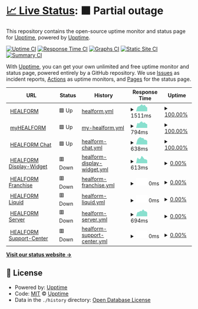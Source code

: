 # [📈 Live Status](https://demo.upptime.js.org): <!--live status--> **🟧 Partial outage**

This repository contains the open-source uptime monitor and status page for [Upptime](https://upptime.js.org), powered by [Upptime](https://github.com/upptime/upptime).

[![Uptime CI](https://github.com/HEALFORM/status/workflows/Uptime%20CI/badge.svg)](https://github.com/HEALFORM/status/actions?query=workflow%3A%22Uptime+CI%22)
[![Response Time CI](https://github.com/HEALFORM/status/workflows/Response%20Time%20CI/badge.svg)](https://github.com/HEALFORM/status/actions?query=workflow%3A%22Response+Time+CI%22)
[![Graphs CI](https://github.com/HEALFORM/status/workflows/Graphs%20CI/badge.svg)](https://github.com/HEALFORM/status/actions?query=workflow%3A%22Graphs+CI%22)
[![Static Site CI](https://github.com/HEALFORM/status/workflows/Static%20Site%20CI/badge.svg)](https://github.com/HEALFORM/status/actions?query=workflow%3A%22Static+Site+CI%22)
[![Summary CI](https://github.com/HEALFORM/status/workflows/Summary%20CI/badge.svg)](https://github.com/HEALFORM/status/actions?query=workflow%3A%22Summary+CI%22)

With [Upptime](https://upptime.js.org), you can get your own unlimited and free uptime monitor and status page, powered entirely by a GitHub repository. We use [Issues](https://github.com/upptime/upptime/issues) as incident reports, [Actions](https://github.com/HEALFORM/status/actions) as uptime monitors, and [Pages](https://demo.upptime.js.org) for the status page.

<!--start: status pages-->
<!-- This summary is generated by Upptime (https://github.com/upptime/upptime) -->
<!-- Do not edit this manually, your changes will be overwritten -->
<!-- prettier-ignore -->
| URL | Status | History | Response Time | Uptime |
| --- | ------ | ------- | ------------- | ------ |
| <img alt="" src="https://favicons.githubusercontent.com/www.healform.de" height="13"> [HEALFORM](https://www.healform.de) | 🟩 Up | [healform.yml](https://github.com/HEALFORM/status/commits/HEAD/history/healform.yml) | <details><summary><img alt="Response time graph" src="./graphs/healform/response-time-week.png" height="20"> 1511ms</summary><br><a href="https://HEALFORM.github.io/status/history/healform"><img alt="Response time 1025" src="https://img.shields.io/endpoint?url=https%3A%2F%2Fraw.githubusercontent.com%2FHEALFORM%2Fstatus%2FHEAD%2Fapi%2Fhealform%2Fresponse-time.json"></a><br><a href="https://HEALFORM.github.io/status/history/healform"><img alt="24-hour response time 5224" src="https://img.shields.io/endpoint?url=https%3A%2F%2Fraw.githubusercontent.com%2FHEALFORM%2Fstatus%2FHEAD%2Fapi%2Fhealform%2Fresponse-time-day.json"></a><br><a href="https://HEALFORM.github.io/status/history/healform"><img alt="7-day response time 1511" src="https://img.shields.io/endpoint?url=https%3A%2F%2Fraw.githubusercontent.com%2FHEALFORM%2Fstatus%2FHEAD%2Fapi%2Fhealform%2Fresponse-time-week.json"></a><br><a href="https://HEALFORM.github.io/status/history/healform"><img alt="30-day response time 1025" src="https://img.shields.io/endpoint?url=https%3A%2F%2Fraw.githubusercontent.com%2FHEALFORM%2Fstatus%2FHEAD%2Fapi%2Fhealform%2Fresponse-time-month.json"></a><br><a href="https://HEALFORM.github.io/status/history/healform"><img alt="1-year response time 1025" src="https://img.shields.io/endpoint?url=https%3A%2F%2Fraw.githubusercontent.com%2FHEALFORM%2Fstatus%2FHEAD%2Fapi%2Fhealform%2Fresponse-time-year.json"></a></details> | <details><summary><a href="https://HEALFORM.github.io/status/history/healform">100.00%</a></summary><a href="https://HEALFORM.github.io/status/history/healform"><img alt="All-time uptime 100.00%" src="https://img.shields.io/endpoint?url=https%3A%2F%2Fraw.githubusercontent.com%2FHEALFORM%2Fstatus%2FHEAD%2Fapi%2Fhealform%2Fuptime.json"></a><br><a href="https://HEALFORM.github.io/status/history/healform"><img alt="24-hour uptime 100.00%" src="https://img.shields.io/endpoint?url=https%3A%2F%2Fraw.githubusercontent.com%2FHEALFORM%2Fstatus%2FHEAD%2Fapi%2Fhealform%2Fuptime-day.json"></a><br><a href="https://HEALFORM.github.io/status/history/healform"><img alt="7-day uptime 100.00%" src="https://img.shields.io/endpoint?url=https%3A%2F%2Fraw.githubusercontent.com%2FHEALFORM%2Fstatus%2FHEAD%2Fapi%2Fhealform%2Fuptime-week.json"></a><br><a href="https://HEALFORM.github.io/status/history/healform"><img alt="30-day uptime 100.00%" src="https://img.shields.io/endpoint?url=https%3A%2F%2Fraw.githubusercontent.com%2FHEALFORM%2Fstatus%2FHEAD%2Fapi%2Fhealform%2Fuptime-month.json"></a><br><a href="https://HEALFORM.github.io/status/history/healform"><img alt="1-year uptime 100.00%" src="https://img.shields.io/endpoint?url=https%3A%2F%2Fraw.githubusercontent.com%2FHEALFORM%2Fstatus%2FHEAD%2Fapi%2Fhealform%2Fuptime-year.json"></a></details>
| <img alt="" src="https://favicons.githubusercontent.com/my.healform.de" height="13"> [myHEALFORM](https://my.healform.de) | 🟩 Up | [my-healform.yml](https://github.com/HEALFORM/status/commits/HEAD/history/my-healform.yml) | <details><summary><img alt="Response time graph" src="./graphs/my-healform/response-time-week.png" height="20"> 794ms</summary><br><a href="https://HEALFORM.github.io/status/history/my-healform"><img alt="Response time 767" src="https://img.shields.io/endpoint?url=https%3A%2F%2Fraw.githubusercontent.com%2FHEALFORM%2Fstatus%2FHEAD%2Fapi%2Fmy-healform%2Fresponse-time.json"></a><br><a href="https://HEALFORM.github.io/status/history/my-healform"><img alt="24-hour response time 672" src="https://img.shields.io/endpoint?url=https%3A%2F%2Fraw.githubusercontent.com%2FHEALFORM%2Fstatus%2FHEAD%2Fapi%2Fmy-healform%2Fresponse-time-day.json"></a><br><a href="https://HEALFORM.github.io/status/history/my-healform"><img alt="7-day response time 794" src="https://img.shields.io/endpoint?url=https%3A%2F%2Fraw.githubusercontent.com%2FHEALFORM%2Fstatus%2FHEAD%2Fapi%2Fmy-healform%2Fresponse-time-week.json"></a><br><a href="https://HEALFORM.github.io/status/history/my-healform"><img alt="30-day response time 767" src="https://img.shields.io/endpoint?url=https%3A%2F%2Fraw.githubusercontent.com%2FHEALFORM%2Fstatus%2FHEAD%2Fapi%2Fmy-healform%2Fresponse-time-month.json"></a><br><a href="https://HEALFORM.github.io/status/history/my-healform"><img alt="1-year response time 767" src="https://img.shields.io/endpoint?url=https%3A%2F%2Fraw.githubusercontent.com%2FHEALFORM%2Fstatus%2FHEAD%2Fapi%2Fmy-healform%2Fresponse-time-year.json"></a></details> | <details><summary><a href="https://HEALFORM.github.io/status/history/my-healform">100.00%</a></summary><a href="https://HEALFORM.github.io/status/history/my-healform"><img alt="All-time uptime 100.00%" src="https://img.shields.io/endpoint?url=https%3A%2F%2Fraw.githubusercontent.com%2FHEALFORM%2Fstatus%2FHEAD%2Fapi%2Fmy-healform%2Fuptime.json"></a><br><a href="https://HEALFORM.github.io/status/history/my-healform"><img alt="24-hour uptime 100.00%" src="https://img.shields.io/endpoint?url=https%3A%2F%2Fraw.githubusercontent.com%2FHEALFORM%2Fstatus%2FHEAD%2Fapi%2Fmy-healform%2Fuptime-day.json"></a><br><a href="https://HEALFORM.github.io/status/history/my-healform"><img alt="7-day uptime 100.00%" src="https://img.shields.io/endpoint?url=https%3A%2F%2Fraw.githubusercontent.com%2FHEALFORM%2Fstatus%2FHEAD%2Fapi%2Fmy-healform%2Fuptime-week.json"></a><br><a href="https://HEALFORM.github.io/status/history/my-healform"><img alt="30-day uptime 100.00%" src="https://img.shields.io/endpoint?url=https%3A%2F%2Fraw.githubusercontent.com%2FHEALFORM%2Fstatus%2FHEAD%2Fapi%2Fmy-healform%2Fuptime-month.json"></a><br><a href="https://HEALFORM.github.io/status/history/my-healform"><img alt="1-year uptime 100.00%" src="https://img.shields.io/endpoint?url=https%3A%2F%2Fraw.githubusercontent.com%2FHEALFORM%2Fstatus%2FHEAD%2Fapi%2Fmy-healform%2Fuptime-year.json"></a></details>
| <img alt="" src="https://favicons.githubusercontent.com/chat.healform.de" height="13"> [HEALFORM Chat](https://chat.healform.de) | 🟩 Up | [healform-chat.yml](https://github.com/HEALFORM/status/commits/HEAD/history/healform-chat.yml) | <details><summary><img alt="Response time graph" src="./graphs/healform-chat/response-time-week.png" height="20"> 638ms</summary><br><a href="https://HEALFORM.github.io/status/history/healform-chat"><img alt="Response time 613" src="https://img.shields.io/endpoint?url=https%3A%2F%2Fraw.githubusercontent.com%2FHEALFORM%2Fstatus%2FHEAD%2Fapi%2Fhealform-chat%2Fresponse-time.json"></a><br><a href="https://HEALFORM.github.io/status/history/healform-chat"><img alt="24-hour response time 512" src="https://img.shields.io/endpoint?url=https%3A%2F%2Fraw.githubusercontent.com%2FHEALFORM%2Fstatus%2FHEAD%2Fapi%2Fhealform-chat%2Fresponse-time-day.json"></a><br><a href="https://HEALFORM.github.io/status/history/healform-chat"><img alt="7-day response time 638" src="https://img.shields.io/endpoint?url=https%3A%2F%2Fraw.githubusercontent.com%2FHEALFORM%2Fstatus%2FHEAD%2Fapi%2Fhealform-chat%2Fresponse-time-week.json"></a><br><a href="https://HEALFORM.github.io/status/history/healform-chat"><img alt="30-day response time 613" src="https://img.shields.io/endpoint?url=https%3A%2F%2Fraw.githubusercontent.com%2FHEALFORM%2Fstatus%2FHEAD%2Fapi%2Fhealform-chat%2Fresponse-time-month.json"></a><br><a href="https://HEALFORM.github.io/status/history/healform-chat"><img alt="1-year response time 613" src="https://img.shields.io/endpoint?url=https%3A%2F%2Fraw.githubusercontent.com%2FHEALFORM%2Fstatus%2FHEAD%2Fapi%2Fhealform-chat%2Fresponse-time-year.json"></a></details> | <details><summary><a href="https://HEALFORM.github.io/status/history/healform-chat">100.00%</a></summary><a href="https://HEALFORM.github.io/status/history/healform-chat"><img alt="All-time uptime 100.00%" src="https://img.shields.io/endpoint?url=https%3A%2F%2Fraw.githubusercontent.com%2FHEALFORM%2Fstatus%2FHEAD%2Fapi%2Fhealform-chat%2Fuptime.json"></a><br><a href="https://HEALFORM.github.io/status/history/healform-chat"><img alt="24-hour uptime 100.00%" src="https://img.shields.io/endpoint?url=https%3A%2F%2Fraw.githubusercontent.com%2FHEALFORM%2Fstatus%2FHEAD%2Fapi%2Fhealform-chat%2Fuptime-day.json"></a><br><a href="https://HEALFORM.github.io/status/history/healform-chat"><img alt="7-day uptime 100.00%" src="https://img.shields.io/endpoint?url=https%3A%2F%2Fraw.githubusercontent.com%2FHEALFORM%2Fstatus%2FHEAD%2Fapi%2Fhealform-chat%2Fuptime-week.json"></a><br><a href="https://HEALFORM.github.io/status/history/healform-chat"><img alt="30-day uptime 100.00%" src="https://img.shields.io/endpoint?url=https%3A%2F%2Fraw.githubusercontent.com%2FHEALFORM%2Fstatus%2FHEAD%2Fapi%2Fhealform-chat%2Fuptime-month.json"></a><br><a href="https://HEALFORM.github.io/status/history/healform-chat"><img alt="1-year uptime 100.00%" src="https://img.shields.io/endpoint?url=https%3A%2F%2Fraw.githubusercontent.com%2FHEALFORM%2Fstatus%2FHEAD%2Fapi%2Fhealform-chat%2Fuptime-year.json"></a></details>
| <img alt="" src="https://favicons.githubusercontent.com/display-widget.healform.de" height="13"> [HEALFORM Display-Widget](https://display-widget.healform.de) | 🟥 Down | [healform-display-widget.yml](https://github.com/HEALFORM/status/commits/HEAD/history/healform-display-widget.yml) | <details><summary><img alt="Response time graph" src="./graphs/healform-display-widget/response-time-week.png" height="20"> 613ms</summary><br><a href="https://HEALFORM.github.io/status/history/healform-display-widget"><img alt="Response time 602" src="https://img.shields.io/endpoint?url=https%3A%2F%2Fraw.githubusercontent.com%2FHEALFORM%2Fstatus%2FHEAD%2Fapi%2Fhealform-display-widget%2Fresponse-time.json"></a><br><a href="https://HEALFORM.github.io/status/history/healform-display-widget"><img alt="24-hour response time 503" src="https://img.shields.io/endpoint?url=https%3A%2F%2Fraw.githubusercontent.com%2FHEALFORM%2Fstatus%2FHEAD%2Fapi%2Fhealform-display-widget%2Fresponse-time-day.json"></a><br><a href="https://HEALFORM.github.io/status/history/healform-display-widget"><img alt="7-day response time 613" src="https://img.shields.io/endpoint?url=https%3A%2F%2Fraw.githubusercontent.com%2FHEALFORM%2Fstatus%2FHEAD%2Fapi%2Fhealform-display-widget%2Fresponse-time-week.json"></a><br><a href="https://HEALFORM.github.io/status/history/healform-display-widget"><img alt="30-day response time 602" src="https://img.shields.io/endpoint?url=https%3A%2F%2Fraw.githubusercontent.com%2FHEALFORM%2Fstatus%2FHEAD%2Fapi%2Fhealform-display-widget%2Fresponse-time-month.json"></a><br><a href="https://HEALFORM.github.io/status/history/healform-display-widget"><img alt="1-year response time 602" src="https://img.shields.io/endpoint?url=https%3A%2F%2Fraw.githubusercontent.com%2FHEALFORM%2Fstatus%2FHEAD%2Fapi%2Fhealform-display-widget%2Fresponse-time-year.json"></a></details> | <details><summary><a href="https://HEALFORM.github.io/status/history/healform-display-widget">0.00%</a></summary><a href="https://HEALFORM.github.io/status/history/healform-display-widget"><img alt="All-time uptime 0.00%" src="https://img.shields.io/endpoint?url=https%3A%2F%2Fraw.githubusercontent.com%2FHEALFORM%2Fstatus%2FHEAD%2Fapi%2Fhealform-display-widget%2Fuptime.json"></a><br><a href="https://HEALFORM.github.io/status/history/healform-display-widget"><img alt="24-hour uptime 0.00%" src="https://img.shields.io/endpoint?url=https%3A%2F%2Fraw.githubusercontent.com%2FHEALFORM%2Fstatus%2FHEAD%2Fapi%2Fhealform-display-widget%2Fuptime-day.json"></a><br><a href="https://HEALFORM.github.io/status/history/healform-display-widget"><img alt="7-day uptime 0.00%" src="https://img.shields.io/endpoint?url=https%3A%2F%2Fraw.githubusercontent.com%2FHEALFORM%2Fstatus%2FHEAD%2Fapi%2Fhealform-display-widget%2Fuptime-week.json"></a><br><a href="https://HEALFORM.github.io/status/history/healform-display-widget"><img alt="30-day uptime 0.00%" src="https://img.shields.io/endpoint?url=https%3A%2F%2Fraw.githubusercontent.com%2FHEALFORM%2Fstatus%2FHEAD%2Fapi%2Fhealform-display-widget%2Fuptime-month.json"></a><br><a href="https://HEALFORM.github.io/status/history/healform-display-widget"><img alt="1-year uptime 0.00%" src="https://img.shields.io/endpoint?url=https%3A%2F%2Fraw.githubusercontent.com%2FHEALFORM%2Fstatus%2FHEAD%2Fapi%2Fhealform-display-widget%2Fuptime-year.json"></a></details>
| <img alt="" src="https://favicons.githubusercontent.com/franchise.healform.de" height="13"> [HEALFORM Franchise](https://franchise.healform.de) | 🟥 Down | [healform-franchise.yml](https://github.com/HEALFORM/status/commits/HEAD/history/healform-franchise.yml) | <details><summary><img alt="Response time graph" src="./graphs/healform-franchise/response-time-week.png" height="20"> 0ms</summary><br><a href="https://HEALFORM.github.io/status/history/healform-franchise"><img alt="Response time 0" src="https://img.shields.io/endpoint?url=https%3A%2F%2Fraw.githubusercontent.com%2FHEALFORM%2Fstatus%2FHEAD%2Fapi%2Fhealform-franchise%2Fresponse-time.json"></a><br><a href="https://HEALFORM.github.io/status/history/healform-franchise"><img alt="24-hour response time 0" src="https://img.shields.io/endpoint?url=https%3A%2F%2Fraw.githubusercontent.com%2FHEALFORM%2Fstatus%2FHEAD%2Fapi%2Fhealform-franchise%2Fresponse-time-day.json"></a><br><a href="https://HEALFORM.github.io/status/history/healform-franchise"><img alt="7-day response time 0" src="https://img.shields.io/endpoint?url=https%3A%2F%2Fraw.githubusercontent.com%2FHEALFORM%2Fstatus%2FHEAD%2Fapi%2Fhealform-franchise%2Fresponse-time-week.json"></a><br><a href="https://HEALFORM.github.io/status/history/healform-franchise"><img alt="30-day response time 0" src="https://img.shields.io/endpoint?url=https%3A%2F%2Fraw.githubusercontent.com%2FHEALFORM%2Fstatus%2FHEAD%2Fapi%2Fhealform-franchise%2Fresponse-time-month.json"></a><br><a href="https://HEALFORM.github.io/status/history/healform-franchise"><img alt="1-year response time 0" src="https://img.shields.io/endpoint?url=https%3A%2F%2Fraw.githubusercontent.com%2FHEALFORM%2Fstatus%2FHEAD%2Fapi%2Fhealform-franchise%2Fresponse-time-year.json"></a></details> | <details><summary><a href="https://HEALFORM.github.io/status/history/healform-franchise">0.00%</a></summary><a href="https://HEALFORM.github.io/status/history/healform-franchise"><img alt="All-time uptime 0.00%" src="https://img.shields.io/endpoint?url=https%3A%2F%2Fraw.githubusercontent.com%2FHEALFORM%2Fstatus%2FHEAD%2Fapi%2Fhealform-franchise%2Fuptime.json"></a><br><a href="https://HEALFORM.github.io/status/history/healform-franchise"><img alt="24-hour uptime 0.00%" src="https://img.shields.io/endpoint?url=https%3A%2F%2Fraw.githubusercontent.com%2FHEALFORM%2Fstatus%2FHEAD%2Fapi%2Fhealform-franchise%2Fuptime-day.json"></a><br><a href="https://HEALFORM.github.io/status/history/healform-franchise"><img alt="7-day uptime 0.00%" src="https://img.shields.io/endpoint?url=https%3A%2F%2Fraw.githubusercontent.com%2FHEALFORM%2Fstatus%2FHEAD%2Fapi%2Fhealform-franchise%2Fuptime-week.json"></a><br><a href="https://HEALFORM.github.io/status/history/healform-franchise"><img alt="30-day uptime 0.00%" src="https://img.shields.io/endpoint?url=https%3A%2F%2Fraw.githubusercontent.com%2FHEALFORM%2Fstatus%2FHEAD%2Fapi%2Fhealform-franchise%2Fuptime-month.json"></a><br><a href="https://HEALFORM.github.io/status/history/healform-franchise"><img alt="1-year uptime 0.00%" src="https://img.shields.io/endpoint?url=https%3A%2F%2Fraw.githubusercontent.com%2FHEALFORM%2Fstatus%2FHEAD%2Fapi%2Fhealform-franchise%2Fuptime-year.json"></a></details>
| <img alt="" src="https://favicons.githubusercontent.com/liquid.healform.de" height="13"> [HEALFORM Liquid](https://liquid.healform.de) | 🟥 Down | [healform-liquid.yml](https://github.com/HEALFORM/status/commits/HEAD/history/healform-liquid.yml) | <details><summary><img alt="Response time graph" src="./graphs/healform-liquid/response-time-week.png" height="20"> 0ms</summary><br><a href="https://HEALFORM.github.io/status/history/healform-liquid"><img alt="Response time 0" src="https://img.shields.io/endpoint?url=https%3A%2F%2Fraw.githubusercontent.com%2FHEALFORM%2Fstatus%2FHEAD%2Fapi%2Fhealform-liquid%2Fresponse-time.json"></a><br><a href="https://HEALFORM.github.io/status/history/healform-liquid"><img alt="24-hour response time 0" src="https://img.shields.io/endpoint?url=https%3A%2F%2Fraw.githubusercontent.com%2FHEALFORM%2Fstatus%2FHEAD%2Fapi%2Fhealform-liquid%2Fresponse-time-day.json"></a><br><a href="https://HEALFORM.github.io/status/history/healform-liquid"><img alt="7-day response time 0" src="https://img.shields.io/endpoint?url=https%3A%2F%2Fraw.githubusercontent.com%2FHEALFORM%2Fstatus%2FHEAD%2Fapi%2Fhealform-liquid%2Fresponse-time-week.json"></a><br><a href="https://HEALFORM.github.io/status/history/healform-liquid"><img alt="30-day response time 0" src="https://img.shields.io/endpoint?url=https%3A%2F%2Fraw.githubusercontent.com%2FHEALFORM%2Fstatus%2FHEAD%2Fapi%2Fhealform-liquid%2Fresponse-time-month.json"></a><br><a href="https://HEALFORM.github.io/status/history/healform-liquid"><img alt="1-year response time 0" src="https://img.shields.io/endpoint?url=https%3A%2F%2Fraw.githubusercontent.com%2FHEALFORM%2Fstatus%2FHEAD%2Fapi%2Fhealform-liquid%2Fresponse-time-year.json"></a></details> | <details><summary><a href="https://HEALFORM.github.io/status/history/healform-liquid">0.00%</a></summary><a href="https://HEALFORM.github.io/status/history/healform-liquid"><img alt="All-time uptime 0.00%" src="https://img.shields.io/endpoint?url=https%3A%2F%2Fraw.githubusercontent.com%2FHEALFORM%2Fstatus%2FHEAD%2Fapi%2Fhealform-liquid%2Fuptime.json"></a><br><a href="https://HEALFORM.github.io/status/history/healform-liquid"><img alt="24-hour uptime 0.00%" src="https://img.shields.io/endpoint?url=https%3A%2F%2Fraw.githubusercontent.com%2FHEALFORM%2Fstatus%2FHEAD%2Fapi%2Fhealform-liquid%2Fuptime-day.json"></a><br><a href="https://HEALFORM.github.io/status/history/healform-liquid"><img alt="7-day uptime 0.00%" src="https://img.shields.io/endpoint?url=https%3A%2F%2Fraw.githubusercontent.com%2FHEALFORM%2Fstatus%2FHEAD%2Fapi%2Fhealform-liquid%2Fuptime-week.json"></a><br><a href="https://HEALFORM.github.io/status/history/healform-liquid"><img alt="30-day uptime 0.00%" src="https://img.shields.io/endpoint?url=https%3A%2F%2Fraw.githubusercontent.com%2FHEALFORM%2Fstatus%2FHEAD%2Fapi%2Fhealform-liquid%2Fuptime-month.json"></a><br><a href="https://HEALFORM.github.io/status/history/healform-liquid"><img alt="1-year uptime 0.00%" src="https://img.shields.io/endpoint?url=https%3A%2F%2Fraw.githubusercontent.com%2FHEALFORM%2Fstatus%2FHEAD%2Fapi%2Fhealform-liquid%2Fuptime-year.json"></a></details>
| <img alt="" src="https://favicons.githubusercontent.com/api.healform.de" height="13"> [HEALFORM Server](https://api.healform.de) | 🟥 Down | [healform-server.yml](https://github.com/HEALFORM/status/commits/HEAD/history/healform-server.yml) | <details><summary><img alt="Response time graph" src="./graphs/healform-server/response-time-week.png" height="20"> 694ms</summary><br><a href="https://HEALFORM.github.io/status/history/healform-server"><img alt="Response time 655" src="https://img.shields.io/endpoint?url=https%3A%2F%2Fraw.githubusercontent.com%2FHEALFORM%2Fstatus%2FHEAD%2Fapi%2Fhealform-server%2Fresponse-time.json"></a><br><a href="https://HEALFORM.github.io/status/history/healform-server"><img alt="24-hour response time 646" src="https://img.shields.io/endpoint?url=https%3A%2F%2Fraw.githubusercontent.com%2FHEALFORM%2Fstatus%2FHEAD%2Fapi%2Fhealform-server%2Fresponse-time-day.json"></a><br><a href="https://HEALFORM.github.io/status/history/healform-server"><img alt="7-day response time 694" src="https://img.shields.io/endpoint?url=https%3A%2F%2Fraw.githubusercontent.com%2FHEALFORM%2Fstatus%2FHEAD%2Fapi%2Fhealform-server%2Fresponse-time-week.json"></a><br><a href="https://HEALFORM.github.io/status/history/healform-server"><img alt="30-day response time 655" src="https://img.shields.io/endpoint?url=https%3A%2F%2Fraw.githubusercontent.com%2FHEALFORM%2Fstatus%2FHEAD%2Fapi%2Fhealform-server%2Fresponse-time-month.json"></a><br><a href="https://HEALFORM.github.io/status/history/healform-server"><img alt="1-year response time 655" src="https://img.shields.io/endpoint?url=https%3A%2F%2Fraw.githubusercontent.com%2FHEALFORM%2Fstatus%2FHEAD%2Fapi%2Fhealform-server%2Fresponse-time-year.json"></a></details> | <details><summary><a href="https://HEALFORM.github.io/status/history/healform-server">0.00%</a></summary><a href="https://HEALFORM.github.io/status/history/healform-server"><img alt="All-time uptime 0.00%" src="https://img.shields.io/endpoint?url=https%3A%2F%2Fraw.githubusercontent.com%2FHEALFORM%2Fstatus%2FHEAD%2Fapi%2Fhealform-server%2Fuptime.json"></a><br><a href="https://HEALFORM.github.io/status/history/healform-server"><img alt="24-hour uptime 0.00%" src="https://img.shields.io/endpoint?url=https%3A%2F%2Fraw.githubusercontent.com%2FHEALFORM%2Fstatus%2FHEAD%2Fapi%2Fhealform-server%2Fuptime-day.json"></a><br><a href="https://HEALFORM.github.io/status/history/healform-server"><img alt="7-day uptime 0.00%" src="https://img.shields.io/endpoint?url=https%3A%2F%2Fraw.githubusercontent.com%2FHEALFORM%2Fstatus%2FHEAD%2Fapi%2Fhealform-server%2Fuptime-week.json"></a><br><a href="https://HEALFORM.github.io/status/history/healform-server"><img alt="30-day uptime 0.00%" src="https://img.shields.io/endpoint?url=https%3A%2F%2Fraw.githubusercontent.com%2FHEALFORM%2Fstatus%2FHEAD%2Fapi%2Fhealform-server%2Fuptime-month.json"></a><br><a href="https://HEALFORM.github.io/status/history/healform-server"><img alt="1-year uptime 0.00%" src="https://img.shields.io/endpoint?url=https%3A%2F%2Fraw.githubusercontent.com%2FHEALFORM%2Fstatus%2FHEAD%2Fapi%2Fhealform-server%2Fuptime-year.json"></a></details>
| <img alt="" src="https://favicons.githubusercontent.com/support.healform.de" height="13"> [HEALFORM Support-Center](https://support.healform.de) | 🟥 Down | [healform-support-center.yml](https://github.com/HEALFORM/status/commits/HEAD/history/healform-support-center.yml) | <details><summary><img alt="Response time graph" src="./graphs/healform-support-center/response-time-week.png" height="20"> 0ms</summary><br><a href="https://HEALFORM.github.io/status/history/healform-support-center"><img alt="Response time 0" src="https://img.shields.io/endpoint?url=https%3A%2F%2Fraw.githubusercontent.com%2FHEALFORM%2Fstatus%2FHEAD%2Fapi%2Fhealform-support-center%2Fresponse-time.json"></a><br><a href="https://HEALFORM.github.io/status/history/healform-support-center"><img alt="24-hour response time 0" src="https://img.shields.io/endpoint?url=https%3A%2F%2Fraw.githubusercontent.com%2FHEALFORM%2Fstatus%2FHEAD%2Fapi%2Fhealform-support-center%2Fresponse-time-day.json"></a><br><a href="https://HEALFORM.github.io/status/history/healform-support-center"><img alt="7-day response time 0" src="https://img.shields.io/endpoint?url=https%3A%2F%2Fraw.githubusercontent.com%2FHEALFORM%2Fstatus%2FHEAD%2Fapi%2Fhealform-support-center%2Fresponse-time-week.json"></a><br><a href="https://HEALFORM.github.io/status/history/healform-support-center"><img alt="30-day response time 0" src="https://img.shields.io/endpoint?url=https%3A%2F%2Fraw.githubusercontent.com%2FHEALFORM%2Fstatus%2FHEAD%2Fapi%2Fhealform-support-center%2Fresponse-time-month.json"></a><br><a href="https://HEALFORM.github.io/status/history/healform-support-center"><img alt="1-year response time 0" src="https://img.shields.io/endpoint?url=https%3A%2F%2Fraw.githubusercontent.com%2FHEALFORM%2Fstatus%2FHEAD%2Fapi%2Fhealform-support-center%2Fresponse-time-year.json"></a></details> | <details><summary><a href="https://HEALFORM.github.io/status/history/healform-support-center">0.00%</a></summary><a href="https://HEALFORM.github.io/status/history/healform-support-center"><img alt="All-time uptime 0.00%" src="https://img.shields.io/endpoint?url=https%3A%2F%2Fraw.githubusercontent.com%2FHEALFORM%2Fstatus%2FHEAD%2Fapi%2Fhealform-support-center%2Fuptime.json"></a><br><a href="https://HEALFORM.github.io/status/history/healform-support-center"><img alt="24-hour uptime 0.00%" src="https://img.shields.io/endpoint?url=https%3A%2F%2Fraw.githubusercontent.com%2FHEALFORM%2Fstatus%2FHEAD%2Fapi%2Fhealform-support-center%2Fuptime-day.json"></a><br><a href="https://HEALFORM.github.io/status/history/healform-support-center"><img alt="7-day uptime 0.00%" src="https://img.shields.io/endpoint?url=https%3A%2F%2Fraw.githubusercontent.com%2FHEALFORM%2Fstatus%2FHEAD%2Fapi%2Fhealform-support-center%2Fuptime-week.json"></a><br><a href="https://HEALFORM.github.io/status/history/healform-support-center"><img alt="30-day uptime 0.00%" src="https://img.shields.io/endpoint?url=https%3A%2F%2Fraw.githubusercontent.com%2FHEALFORM%2Fstatus%2FHEAD%2Fapi%2Fhealform-support-center%2Fuptime-month.json"></a><br><a href="https://HEALFORM.github.io/status/history/healform-support-center"><img alt="1-year uptime 0.00%" src="https://img.shields.io/endpoint?url=https%3A%2F%2Fraw.githubusercontent.com%2FHEALFORM%2Fstatus%2FHEAD%2Fapi%2Fhealform-support-center%2Fuptime-year.json"></a></details>

<!--end: status pages-->

[**Visit our status website →**](https://demo.upptime.js.org)

## 📄 License

- Powered by: [Upptime](https://github.com/upptime/upptime)
- Code: [MIT](./LICENSE) © [Upptime](https://upptime.js.org)
- Data in the `./history` directory: [Open Database License](https://opendatacommons.org/licenses/odbl/1-0/)
